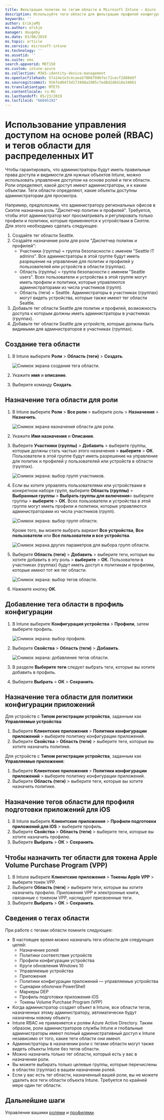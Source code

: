 ```yaml
---
title: Фильтрация политик по тегам области в Microsoft Intune — Azure | Документы Майкрософт
description: Используйте теги области для фильтрации профилей конфигурации по определенным ролям.
keywords: ''
author: ErikjeMS
ms.author: erikje
manager: dougeby
ms.date: 03/08/2019
ms.topic: article
ms.service: microsoft-intune
ms.technology: ''
ms.assetid: ''
ms.suite: ems
search.appverid: MET150
ms.custom: intune-azure
ms.collection: M365-identity-device-management
ms.openlocfilehash: 57a14e1e3c4caea570667096fec71cecf2d88ddf
ms.sourcegitcommit: 916fed64f3d173498a2905c7ed8d2d6416e34061
ms.translationtype: MTE75
ms.contentlocale: ru-RU
ms.lasthandoff: 05/23/2019
ms.locfileid: "66045192"
---
```

# <a name="use-role-based-access-control-rbac-and-scope-tags-for-distributed-it"></a>Использование управления доступом на основе ролей (RBAC) и тегов области для распределенных ИТ

Чтобы гарантировать, что администраторы будут иметь правильные права доступа и видимости для нужных объектов Intune, можно использовать управление доступом на основе ролей и теги области. Роли определяют, какой доступ имеют администраторы, и к каким объектам. Теги области определяют, какие объекты доступны администраторам для просмотра.

Например, предположим, что администратору региональных офисов в Сиэтле назначена роль "Диспетчер политик и профилей". Требуется, чтобы этот администратор мог просматривать и регулировать только профили и политики, которые применяются к устройствам в Сиэтле. Для этого необходимо сделать следующее:

1. Создайте тег области Seattle.
2. Создайте назначение роли для роли "Диспетчер политик и профилей": 
    - Участники (группы) = группа безопасности с именем "Seattle IT admins". Все администраторы в этой группе будут иметь разрешение на управление для политик и профилей у пользователей или устройств в области (группах).
    - Область (группы) = группа безопасности с именем "Seattle users". Всех пользователи и устройства в этой группе могут иметь профили и политики, которые управляются администраторами из числа участников (групп). 
    - Область (теги) = Seattle. Администраторы в участниках (группах) могут видеть устройства, которые также имеют тег области Seattle.
3. Добавьте тег области Seattle для политик и профилей, возможность доступа к которым должны иметь администраторы в участниках (группах).
4. Добавьте тег области Seattle для устройств, которые должны быть видимыми для администраторов в участниках (группах). 


## <a name="to-create-a-scope-tag"></a>Создание тега области

1. В Intune выберите **Роли** > **Область (теги)**  > **Создать**.

    ![Снимок экрана создания тега области.](./media/scope-tags/create-scope-tag.png)

2. Укажите **имя** и **описание**.
3. Выберите команду **Создать**.

## <a name="to-assign-a-scope-tag-to-a-role"></a>Назначение тега области для роли

1. В Intune выберите **Роли** > **Все роли** > выберите роль > **Назначения** > **Назначить**.

    ![Снимок экрана назначения области для роли.](./media/scope-tags/assign-scope-to-role.png)

2. Укажите **Имя назначения** и **Описание**.
3. Выберите **Участники (группы)**  > **Добавить** > выберите группы, которые должны стать частью этого назначения > **выберите** > **ОК**. Пользователи в этой группе будут иметь разрешение на управление для политик и профилей у пользователей или устройств в области (группах).

    ![Снимок экрана: выбор групп участников.](./media/scope-tags/select-member-groups.png)

4. Если вы хотите управлять пользователями или устройствами в конкретном наборе групп, выберите **Область (группы)**  > **Выбранные группы** > **Выбрать группы для включения**> выберите группы > **выберите** > **ОК**. Всех пользователи и устройства в этой группе могут иметь профили и политики, которые управляются администраторами из числа участников (групп).

    ![Снимок экрана: выбор групп области.](./media/scope-tags/select-scope-groups.png)

    Кроме того, вы можете выбрать вариант **Все устройства**, **Все пользователи** или **Все пользователи и все устройства**.

    ![Снимок экрана других параметров для выбора групп области.](./media/scope-tags/scope-group-other-options.png)
    
5. Выберите **Область (теги)**  > **Добавить** > выберите теги, которые вы хотите добавить в эту роль > **выберите** > **ОК**. Пользователи в участниках (группах) будут иметь доступ к политикам и профилям, которые имеют тот же тег области.

    ![Снимок экрана: выбор тегов области.](./media/scope-tags/select-scope-tags.png)

6. Нажмите кнопку **ОК**. 

## <a name="to-add-a-scope-tag-to-a-configuration-profile"></a>Добавление тега области в профиль конфигурации
1. В Intune выберите **Конфигурация устройства** > **Профили**, затем выберите профиль.

    ![Снимок экрана: выбор профиля.](./media/scope-tags/choose-profile.png)

2. Выберите **Свойства** > **Область (теги)**  > **Добавить**.

    ![Снимок экрана: добавление тегов области.](./media/scope-tags/add-scope-tags.png)

3. В разделе **Выберите теги** следует выбрать теги, которые вы хотите добавить в профиль.
4. Выберите **Выбрать** > **ОК** > **Сохранить**.

## <a name="to-assign-a-scope-tag-to-an-app-configuration-policy"></a>Назначение тега области для политики конфигурации приложений
Для устройств с **Типом регистрации устройства**, заданным как **Управляемые устройства**:
1. Выберите **Клиентские приложения** > **Политики конфигурации приложений** > выберите политику конфигурации приложений.
2. Выберите **Свойства** > **Область (теги)** > выберите теги, которые вы хотите назначить политике.

Для устройств с **Типом регистрации устройства**, заданным как **Управляемые приложения**:
1. Выберите **Клиентские приложения** > **Политики конфигурации приложений** > выберите политику конфигурации приложений.
2. Выберите **Область (теги)** > выберите теги, которые вы хотите назначить политике.


## <a name="to-assign-a-scope-tag-to-an-ios-app-provisioning-profile"></a>Назначение тегов области для профиля подготовки приложений для iOS
1. В Intune выберите **Клиентские приложения** > **Профили подготовки приложений для iOS** > выберите профиль.
2. Выберите **Свойства** > **Область (теги)** > выберите теги, которые вы хотите назначить профилю.
3. Выберите **Выбрать** > **ОК** > **Сохранить**.

## <a name="to-assign-a-scope-tag-to-an-apple-volume-purchase-program-vpp-token"></a>Чтобы назначить тег области для токена Apple Volume Purchase Program (VPP)
1. В Intune выберите **Клиентские приложения** > **Токены Apple VPP** > выберите токен VPP.
2. Выберите **Область (теги)** > выберите теги, которые вы хотите назначить профилю. Приложения VPP и электронные книги, связанные с токеном VPP, наследуют присвоенные теги.
3. Выберите **Выбрать** > **ОК** > **Сохранить**.

## <a name="scope-tag-details"></a>Сведения о тегах области
При работе с тегами области помните следующее:

- В настоящее время можно назначать теги области для следующих целей:
    - Назначение ролей
    - Политики соответствия устройств
    - Профили конфигурации устройства
    - Круги обновления Windows 10
    - Управляемые устройства
    - Приложения
    - Политики конфигурации приложений — управляемые устройства
    - Сценарии оболочки PowerShell
    - Маркеры DEP
    - Профиль подготовки приложения iOS
    - Токены Volume Purchase Program (VPP)
- Когда администратор создает объект в Intune, все области тегов, назначенных этому администратору, автоматически будут назначены новому объекту.
- Intune RBAC не применяется к ролям Azure Active Directory. Таким образом, роли администраторов службы Intune и глобальные администраторы имеют полный административный доступ к Intune независимо от того, какие теги области они имеют.
- Администраторы в назначении роли с тегами области могут также видеть объекты Intune без тегов области.
- Можно назначить только тег области, который есть у вас в назначении роли.
- Вы можете выбирать только целевые группы, которые перечислены в областях (группах) в вашем назначении ролей.
- Если у вас есть тег области, назначенный вашей роли, вы не можете удалить все теги области объекта Intune. Требуется по крайней мере один тег области.

## <a name="next-steps"></a>Дальнейшие шаги

Управление вашими [ролями](role-based-access-control.md) и [профилями](device-profile-assign.md).

